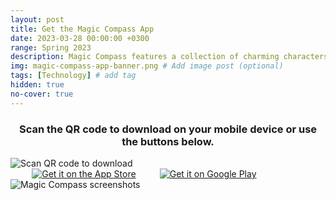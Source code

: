 ```yaml
---
layout: post
title: Get the Magic Compass App
date: 2023-03-28 00:00:00 +0300
range: Spring 2023
description: Magic Compass features a collection of charming characters to guide your next adventure.
img: magic-compass-app-banner.png # Add image post (optional)
tags: [Technology] # add tag
hidden: true
no-cover: true
---
```

<script type="text/javascript">
   // Check if the user agent indicates an iPhone
   if (navigator.userAgent.match(/iPhone/i)) {
     // Redirect to the iPhone-specific page
     window.location.replace("https://apps.apple.com/us/app/id1671371265?platform=iphone");
   }
   // Check if the user agent indicates an Android
   else if (navigator.userAgent.match(/Android/i)) {
     // Redirect to the Android-specific page
     window.location.replace("https://play.google.com/store/apps/details?id=com.alli.magic_compass");
   }
   // If neither condition is met, do nothing
</script>
<div class="centered-flex-row-container">
   <h3>
      <center>
         Scan the QR code to download on your mobile device or use the buttons below.
      </center>
   </h3>
</div>
<div class="centered-flex-row-container">
   <img alt='Scan QR code to download'  class= "image-30-percent-width"
      src='{{site.baseurl}}/assets/img/magic-compass-qr.png'/>
   <div class="centered-flex-column-container" class= "image-30-percent-width">
      <a href='https://apps.apple.com/us/app/id1671371265?platform=iphone' 
         target="_blank"><img alt='Get it on the App Store' style="padding:0% 6.79%" src='https://developer.apple.com/app-store/marketing/guidelines/images/badge-example-preferred_2x.png'/></a>
      <a href='https://play.google.com/store/apps/details?id=com.alli.magic_compass&pcampaignid=pcampaignidMKT-Other-global-all-co-prtnr-py-PartBadge-Mar2515-1'
         target="\_blank"><img alt='Get it on Google Play' src='https://play.google.com/intl/en_us/badges/static/images/badges/en_badge_web_generic.png'/></a>
   </div>
</div>
<div class="centered-flex-row-container">
   <img alt='Magic Compass screenshots'
      src='{{site.baseurl}}/assets/img/magic-compass-app-banner.png
      '/>
</div>